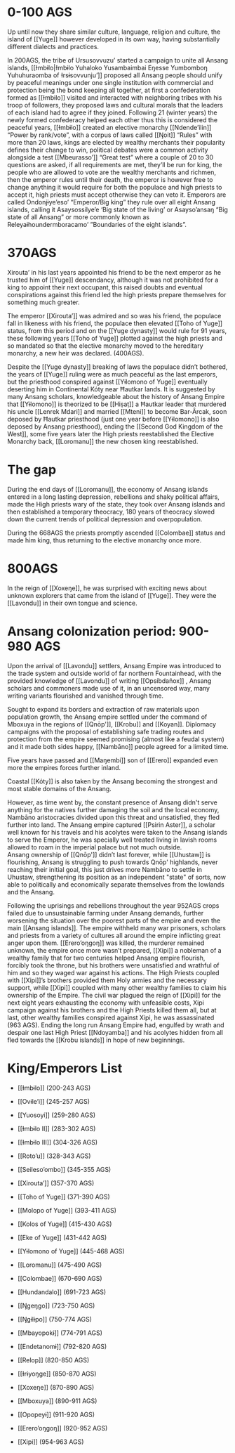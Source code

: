 # 0-100 AGS

Up until now they share similar culture, language, religion and culture, the island of [[Yuge]] however developed in its own way, having substantially different dialects and practices. 

In 200AGS, the tribe of Ursusovvuzu’ started a campaign to unite all Ansang islands, [[Ɨmbɨlo|Ɨmbɨlo Yuhaloko Yusambaimbai Eŋesse Yumbomboŋ Yuhuhuraomba of Ɨrsɨsovvunju’]] proposed all Ansang people should unify by peaceful meanings under one single institution with commercial and protection being the bond keeping all together, at first a confederation formed as [[Ɨmbɨlo]] visited and interacted with neighboring tribes with his troop of followers, they proposed laws and cultural morals that the leaders of each island had to agree if they joined. Following 21 (winter years) the newly formed confederacy helped each other thus this is considered the peaceful years, [[Ɨmbɨlo]] created an elective monarchy [[Ndende’ilin]] “Power by rank/vote”, with a corpus of laws called [[Ŋoit]] “Rules” with more than 20 laws, kings are elected by wealthy merchants their popularity defines their change to win, political debates were a common activity alongside a test [[Mbeurasso’]] “Great test” where a couple of 20 to 30 questions are asked, if all requirements are met, they’ll be run for king, the people who are allowed to vote are the wealthy merchants and richmen, then the emperor rules until their death, the emperor is however free to change anything it would require for both the populace and high priests to accept it, high priests must accept otherwise they can veto it. Emperors are called Ondonjɨye’eso’ “Emperor/Big king” they rule over all eight Ansang islands, calling it Asaysossilye’e ‘Big state of the living’ or Asayso’ansaŋ “Big state of all Ansang” or more commonly known as Releyaɨhoundermboracamo’ ”Boundaries of the eight islands”.

# 370AGS

Xirouta’ in his last years appointed his friend to be the next emperor as he trusted him of [[Yuge]] descendancy, although it was not prohibited for a king to appoint their next occupant, this raised doubts and eventual conspirations against this friend led the high priests prepare themselves for something much greater.

The emperor [[Xirouta’]] was admired and so was his friend, the populace fall in likeness with his friend, the populace then elevated [[Toho of Yuge]] status, from this period and on the [[Yuge dynasty]] would rule for 91 years, these following years [[Toho of Yuge]] plotted against the high priests and so mandated so that the elective monarchy moved to the hereditary monarchy, a new heir was declared. (400AGS).

Despite the [[Yuge dynasty]] breaking of laws the populace didn’t bothered, the years of [[Yuge]] ruling were as much peaceful as the last emperors, but the priesthood conspired against [[Yɨlomono of Yuge]] eventually deserting him in Continental Kóty near Ħautkar lands. It is suggested by many Ansang scholars, knowledgeable about the history of Ansang Empire that [[Yɨlomono]] is theorized to be [[Hiṣaṭ]] a Ħautkar leader that murdered his uncle [[Lenrek Mdari]] and married [[Mteni]] to become Bar-Ârcak, soon deposed by Ħautkar priesthood (just one year before [[Yɨlomono]] is also deposed by Ansang priesthood), ending the [[Second God Kingdom of the West]], some five years later the High priests reestablished the Elective Monarchy back, [[Loromanu]] the new chosen king reestablished.

# The gap

During the end days of [[Loromanu]], the economy of Ansang islands entered in a long lasting depression, rebellions and shaky political affairs, made the High priests wary of the state, they took over Ansang islands and then established a temporary theocracy, 180 years of theocracy slowed down the current trends of political depression and overpopulation. 

During the 668AGS the priests promptly ascended [[Colombae]] status and made him king, thus returning to the elective monarchy once more.

# 800AGS

In the reign of [[Xoxeŋe]], he was surprised with exciting news about unknown explorers that came from the island of [[Yuge]]. They were the [[Lavondu]] in their own tongue and science.

# Ansang colonization period: 900-980 AGS

Upon the arrival of [[Lavondu]] settlers, Ansang Empire was introduced to the trade system and outside world of far northern Fountainhead, with the provided knowledge of [[Lavondu]] of writing [[Opsíbdañox]] , Ansang scholars and commoners made use of it, in an uncensored way, many writing variants flourished and vanished through time.

Sought to expand its borders and extraction of raw materials upon population growth, the Ansang empire settled under the command of Mboxuya in the regions of [[Qnōp']], [[Krobu]] and [[Koyan]]. Diplomacy campaigns with the proposal of establishing safe trading routes and protection from the empire seemed promising (almost like a feudal system) and it made both sides happy, [[Nambāno]] people agreed for a limited time.

Five years have passed and [[Maŋembi]] son of [[Erero]] expanded even more the empires forces further inland.

Coastal [[Kóty]] is also taken by the Ansang becoming the strongest and most stable domains of the Ansang.

However, as time went by, the constant presence of Ansang didn't serve anything for the natives further damaging the soil and the local economy, Nambāno aristocracies divided upon this threat and unsatisfied, they fled further into land. The Ansang empire captured [[Psirin Aster]], a scholar well known for his travels and his acolytes were taken to the Ansang islands to serve the Emperor, he was specially well treated living in lavish rooms allowed to roam in the imperial palace but not much outside.  
Ansang ownership of [[Qnōp']] didn’t last forever, while [[Uhustaw]] is flourishing, Ansang is struggling to push towards Qnōp' highlands, never reaching their initial goal, this just drives more Nambāno to settle in Uhustaw, strengthening its position as an independent "state" of sorts, now able to politically and economically separate themselves from the lowlands and the Ansang. 

Following the uprisings and rebellions throughout the year 952AGS crops failed due to unsustainable farming under Ansang demands, further worsening the situation over the poorest parts of the empire and even the main [[Ansang islands]]. The empire withheld many war prisoners, scholars and priests from a variety of cultures all around the empire inflicting great anger upon them. [[Erero’oŋgoŋ]] was killed, the murderer remained unknown, the empire once more wasn’t prepared, [[Xipi]] a nobleman of a wealthy family that for two centuries helped Ansang empire flourish, forcibly took the throne, but his brothers were unsatisfied and wrathful of him and so they waged war against his actions. The High Priests coupled with [[Xipi]]’s brothers provided them Holy armies and the necessary support, while [[Xipi]] coupled with many other wealthy families to claim his ownership of the Empire. The civil war plagued the reign of [[Xipi]] for the next eight years exhausting the economy with unfeasible costs, Xipi campaign against his brothers and the High Priests killed them all, but at last, other wealthy families conspired against Xipi, he was assassinated (963 AGS). Ending the long run Ansang Empire had, engulfed by wrath and despair one last High Priest [[Ndoyamba]] and his acolytes hidden from all fled towards the [[Krobu islands]] in hope of new beginnings.



# King/Emperors List
- [[Ɨmbɨlo]] (200-243 AGS)
    
- [[Ovɨle’i]] (245-257 AGS)
    
- [[Yuosoyi]] (259-280 AGS)
    
- [[Ɨmbɨlo II]] (283-302 AGS)
    
- [[Ɨmbɨlo III]] (304-326 AGS)
    
- [[Roto’u]] (328-343 AGS)
    
- [[Seileso’ombo]] (345-355 AGS)
    
- [[Xirouta’]] (357-370 AGS)
    
- [[Toho of Yuge]] (371-390 AGS)
    
- [[Molopo of Yuge]] (393-411 AGS)
    
- [[Kolos of Yuge]] (415-430 AGS)
    
- [[Eke of Yuge]] (431-442 AGS)
    
- [[Yɨlomono of Yuge]] (445-468 AGS)
    
- [[Loromanu]] (475-490 AGS)
    
- [[Colombae]] (670-690 AGS)
    
- [[Hundandalo]] (691-723 AGS)
    
- [[Ŋgeŋgo]] (723-750 AGS)
    
- [[Ŋgɨlɨpo]] (750-774 AGS)
    
- [[Mbayopokɨ]] (774-791 AGS)
    
- [[Endetanomɨ]] (792-820 AGS)
    
- [[Relop]] (820-850 AGS)
    
- [[Ɨrɨyoŋge]] (850-870 AGS)
    
- [[Xoxeŋe]] (870-890 AGS)
    
- [[Mboxuya]] (890-911 AGS)
    
- [[Opopeyɨ]] (911-920 AGS)
    
- [[Erero’oŋgoŋ]] (920-952 AGS)
    
- [[Xipi]] (954-963 AGS)